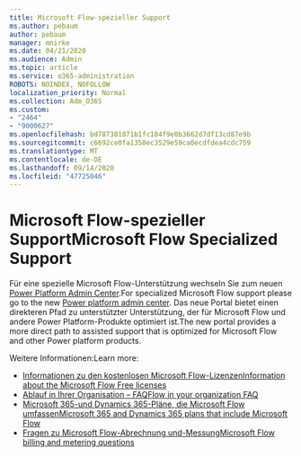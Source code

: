 ```yaml
---
title: Microsoft Flow-spezieller Support
ms.author: pebaum
author: pebaum
manager: mnirke
ms.date: 04/21/2020
ms.audience: Admin
ms.topic: article
ms.service: o365-administration
ROBOTS: NOINDEX, NOFOLLOW
localization_priority: Normal
ms.collection: Adm_O365
ms.custom:
- "2464"
- "9000627"
ms.openlocfilehash: bd787381871b1fc184f9e0b3662d7df13cd87e9b
ms.sourcegitcommit: c6692ce0fa1358ec3529e59ca0ecdfdea4cdc759
ms.translationtype: MT
ms.contentlocale: de-DE
ms.lasthandoff: 09/14/2020
ms.locfileid: "47725046"
---
```

# <a name="microsoft-flow-specialized-support"></a><span data-ttu-id="85b13-102">Microsoft Flow-spezieller Support</span><span class="sxs-lookup"><span data-stu-id="85b13-102">Microsoft Flow Specialized Support</span></span>

<span data-ttu-id="85b13-103">Für eine spezielle Microsoft Flow-Unterstützung wechseln Sie zum neuen [Power Platform Admin Center](https://aka.ms/flowadminsupport).</span><span class="sxs-lookup"><span data-stu-id="85b13-103">For specialized Microsoft Flow support please go to the new [Power platform admin center](https://aka.ms/flowadminsupport).</span></span> <span data-ttu-id="85b13-104">Das neue Portal bietet einen direkteren Pfad zu unterstützter Unterstützung, der für Microsoft Flow und andere Power Platform-Produkte optimiert ist.</span><span class="sxs-lookup"><span data-stu-id="85b13-104">The new portal provides a more direct path to assisted support that is optimized for Microsoft Flow and other Power platform products.</span></span>

<span data-ttu-id="85b13-105">Weitere Informationen:</span><span class="sxs-lookup"><span data-stu-id="85b13-105">Learn more:</span></span>
- [<span data-ttu-id="85b13-106">Informationen zu den kostenlosen Microsoft Flow-Lizenzen</span><span class="sxs-lookup"><span data-stu-id="85b13-106">Information about the Microsoft Flow Free licenses</span></span>](https://go.microsoft.com/fwlink/?linkid=2095610)
- [<span data-ttu-id="85b13-107">Ablauf in Ihrer Organisation – FAQ</span><span class="sxs-lookup"><span data-stu-id="85b13-107">Flow in your organization FAQ</span></span>](https://go.microsoft.com/fwlink/?linkid=2072608)
- [<span data-ttu-id="85b13-108">Microsoft 365-und Dynamics 365-Pläne, die Microsoft Flow umfassen</span><span class="sxs-lookup"><span data-stu-id="85b13-108">Microsoft 365 and Dynamics 365 plans that include Microsoft Flow</span></span>](https://go.microsoft.com/fwlink/?linkid=2072406)
- [<span data-ttu-id="85b13-109">Fragen zu Microsoft Flow-Abrechnung und-Messung</span><span class="sxs-lookup"><span data-stu-id="85b13-109">Microsoft Flow billing and metering questions</span></span>](https://go.microsoft.com/fwlink/?linkid=2072612)